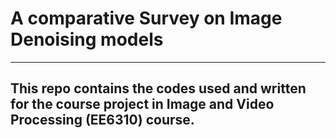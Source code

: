# A comparative Survey on Image Denoising models
-----------
This repo contains the codes used and written for the course project in <bold>Image and Video Processing (EE6310)</bold> course.
-----------
